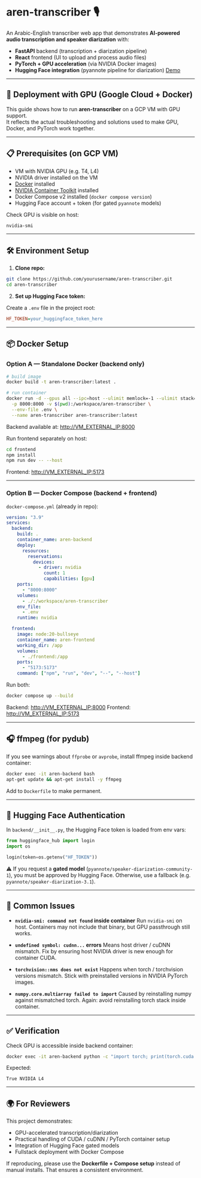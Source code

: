 # aren-transcriber 🎙️

An Arabic-English transcriber web app that demonstrates **AI-powered audio transcription and speaker diarization** with:

- **FastAPI** backend (transcription + diarization pipeline)
- **React** frontend (UI to upload and process audio files)
- **PyTorch + GPU acceleration** (via NVIDIA Docker images)
- **Hugging Face integration** (pyannote pipeline for diarization)
[Demo](https://private-user-images.githubusercontent.com/193221411/497522666-2f037e91-a7da-4435-b38f-46e246528bd6.mp4)
---

## 🚀 Deployment with GPU (Google Cloud + Docker)

This guide shows how to run **aren-transcriber** on a GCP VM with GPU support.  
It reflects the actual troubleshooting and solutions used to make GPU, Docker, and PyTorch work together.

---

## 📋 Prerequisites (on GCP VM)

- VM with NVIDIA GPU (e.g. T4, L4)
- NVIDIA driver installed on the VM
- [Docker](https://docs.docker.com/engine/install/) installed
- [NVIDIA Container Toolkit](https://docs.nvidia.com/datacenter/cloud-native/container-toolkit/install-guide.html) installed
- Docker Compose v2 installed (`docker compose version`)
- Hugging Face account + token (for gated `pyannote` models)

Check GPU is visible on host:

```bash
nvidia-smi
````

---

## 🛠️ Environment Setup

1. **Clone repo:**

```bash
git clone https://github.com/yourusername/aren-transcriber.git
cd aren-transcriber
```

2. **Set up Hugging Face token:**

Create a `.env` file in the project root:

```ini
HF_TOKEN=your_huggingface_token_here
```

---

## 📦 Docker Setup

### Option A — Standalone Docker (backend only)

```bash
# build image
docker build -t aren-transcriber:latest .

# run container
docker run -d --gpus all --ipc=host --ulimit memlock=-1 --ulimit stack=67108864 \
  -p 8000:8000 -v $(pwd):/workspace/aren-transcriber \
  --env-file .env \
  --name aren-transcriber aren-transcriber:latest
```

Backend available at: [http://VM_EXTERNAL_IP:8000](http://VM_EXTERNAL_IP:8000)

Run frontend separately on host:

```bash
cd frontend
npm install
npm run dev -- --host
```

Frontend: [http://VM_EXTERNAL_IP:5173](http://VM_EXTERNAL_IP:5173)

---

### Option B — Docker Compose (backend + frontend)

`docker-compose.yml` (already in repo):

```yaml
version: "3.9"
services:
  backend:
    build: .
    container_name: aren-backend
    deploy:
      resources:
        reservations:
          devices:
            - driver: nvidia
              count: 1
              capabilities: [gpu]
    ports:
      - "8000:8000"
    volumes:
      - ./:/workspace/aren-transcriber
    env_file:
      - .env
    runtime: nvidia

  frontend:
    image: node:20-bullseye
    container_name: aren-frontend
    working_dir: /app
    volumes:
      - ./frontend:/app
    ports:
      - "5173:5173"
    command: ["npm", "run", "dev", "--", "--host"]
```

Run both:

```bash
docker compose up --build
```

Backend: [http://VM_EXTERNAL_IP:8000](http://VM_EXTERNAL_IP:8000)
Frontend: [http://VM_EXTERNAL_IP:5173](http://VM_EXTERNAL_IP:5173)

---

## 🎧 ffmpeg (for pydub)

If you see warnings about `ffprobe` or `avprobe`, install ffmpeg inside backend container:

```bash
docker exec -it aren-backend bash
apt-get update && apt-get install -y ffmpeg
```

Add to `Dockerfile` to make permanent.

---

## 🔑 Hugging Face Authentication

In `backend/__init__.py`, the Hugging Face token is loaded from env vars:

```python
from huggingface_hub import login
import os

login(token=os.getenv("HF_TOKEN"))
```

⚠️ If you request a **gated model** (`pyannote/speaker-diarization-community-1`), you must be approved by Hugging Face.
Otherwise, use a fallback (e.g. `pyannote/speaker-diarization-3.1`).

---

## 🐛 Common Issues

* **`nvidia-smi: command not found` inside container**
  Run `nvidia-smi` on host. Containers may not include that binary, but GPU passthrough still works.

* **`undefined symbol: cudnn...` errors**
  Means host driver / cuDNN mismatch. Fix by ensuring host NVIDIA driver is new enough for container CUDA.

* **`torchvision::nms does not exist`**
  Happens when torch / torchvision versions mismatch. Stick with preinstalled versions in NVIDIA PyTorch images.

* **`numpy.core.multiarray failed to import`**
  Caused by reinstalling numpy against mismatched torch. Again: avoid reinstalling torch stack inside container.

---

## ✅ Verification

Check GPU is accessible inside backend container:

```bash
docker exec -it aren-backend python -c "import torch; print(torch.cuda.is_available(), torch.cuda.get_device_name(0))"
```

Expected:

```
True NVIDIA L4
```
---

## 🌍 For Reviewers

This project demonstrates:

* GPU-accelerated transcription/diarization
* Practical handling of CUDA / cuDNN / PyTorch container setup
* Integration of Hugging Face gated models
* Fullstack deployment with Docker Compose

If reproducing, please use the **Dockerfile + Compose setup** instead of manual installs.
That ensures a consistent environment.
